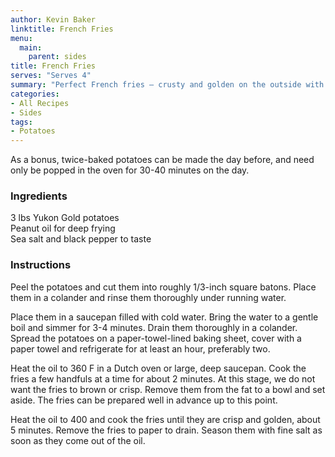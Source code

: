 ```yaml
---
author: Kevin Baker
linktitle: French Fries
menu:
  main:
    parent: sides
title: French Fries
serves: "Serves 4"
summary: "Perfect French fries — crusty and golden on the outside with creamy interiors — can be produced at home, but it requires planning and careful attention to detail. The initial frying can be done early in the day, so that only the final flash-frying need be done right before serving."
categories:
- All Recipes
- Sides
tags:
- Potatoes
---
```

As a bonus, twice-baked potatoes can be made the day before, and need only be popped in the oven for 30-40 minutes on the day.
### Ingredients

<div class="ingredient-list">

3 lbs Yukon Gold potatoes  
Peanut oil for deep frying  
Sea salt and black pepper to taste  

</div>

### Instructions
Peel the potatoes and cut them into roughly 1/3-inch square batons. Place them in a colander and rinse them thoroughly under running water. 

Place them in a saucepan filled with cold water. Bring the water to a gentle boil and simmer for 3-4 minutes. Drain them thoroughly in a colander. Spread the potatoes on a paper-towel-lined baking sheet, cover with a paper towel and refrigerate for at least an hour, preferably two.

Heat the oil to 360 F in a Dutch oven or large, deep saucepan. Cook the fries a few handfuls at a time for about 2 minutes.  At this stage, we do not want the fries to brown or crisp. Remove them from the fat to a bowl and set aside.  The fries can be prepared well in advance up to this point.

Heat the oil to 400 and cook the fries until they are crisp and golden, about 5 minutes. Remove the fries to paper to drain. Season them with fine salt as soon as they come out of the oil. 